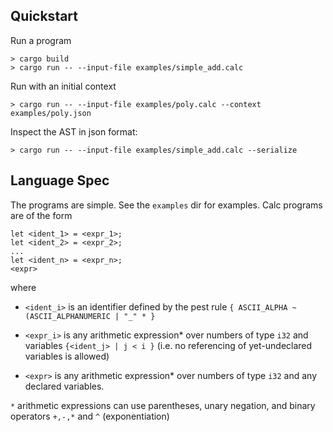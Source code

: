 ## Quickstart

Run a program
```
> cargo build
> cargo run -- --input-file examples/simple_add.calc

```

Run with an initial context
```
> cargo run -- --input-file examples/poly.calc --context examples/poly.json
```

Inspect the AST in json format:
```
> cargo run -- --input-file examples/simple_add.calc --serialize
```

## Language Spec

The programs are simple. See the `examples` dir for examples. Calc programs are of the form

```
let <ident_1> = <expr_1>;
let <ident_2> = <expr_2>;
...
let <ident_n> = <expr_n>;
<expr>
```

where

- `<ident_i>` is an identifier defined by the pest rule `{ ASCII_ALPHA ~ (ASCII_ALPHANUMERIC | "_" * }`

- `<expr_i>` is any arithmetic expression* over numbers of type `i32` and variables `{<ident_j> | j < i }` (i.e. no referencing of yet-undeclared variables is allowed)

- `<expr>` is any arithmetic expression* over numbers of type `i32` and any declared variables.


`*` arithmetic expressions can use parentheses, unary negation, and binary operators `+,-,*` and `^` (exponentiation)
